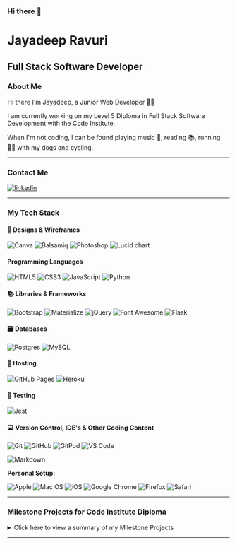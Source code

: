 ### Hi there 👋

<!--

Here are some ideas to get you started:
- 🔭 I’m currently working on ...
- 🌱 I’m currently learning ...
- 👯 I’m looking to collaborate on ...
- 🤔 I’m looking for help with ...
- 💬 Ask me about ...
- 📫 How to reach me: ...
- 😄 Pronouns: ...
- ⚡ Fun fact: ...
-->


# Jayadeep Ravuri
## Full Stack Software Developer

### About Me

Hi there I'm Jayadeep, a Junior Web Developer 👋🏻

I am currently working on my Level 5 Diploma in Full Stack Software Development with the Code Institute.

When I'm not coding, I can be found playing music 🎸, reading 📚, running 🏃‍♂️ with my dogs and cycling.


- - -


### Contact Me

[<img src='https://img.shields.io/badge/LinkedIn-0077B5?style=for-the-badge&logo=linkedin&logoColor=white' alt='linkedin'>](https://www.linkedin.com/in/https://www.linkedin.com/in/jayadeep-ravuri/)



- - -


### My Tech Stack

#### 🎨 Designs & Wireframes

![Canva](https://img.shields.io/badge/Canva-%2300C4CC.svg?&style=for-the-badge&logo=Canva&logoColor=white)
![Balsamiq](https://img.shields.io/badge/Balsamiq%20-%23A60000.svg?&style=for-the-badge&logo=Balsamiq&logoColor=FFFFFF)
![Photoshop](https://img.shields.io/badge/Photoshop-Edit%20Images-green?logo=adobe-photoshop&logoColor=white)
![Lucid chart](https://img.shields.io/badge/Lucidchart-Create%20Diagrams-blue?logo=lucidchart&logoColor=whit)


#### Programming Languages

![HTML5](https://img.shields.io/badge/HTML5-E34F26?style=for-the-badge&logo=html5&logoColor=white)
![CSS3](https://img.shields.io/badge/CSS3-1572B6?style=for-the-badge&logo=css3&logoColor=white)
![JavaScript](https://img.shields.io/badge/JavaScript-323330?style=for-the-badge&logo=javascript&logoColor=F7DF1E)
![Python](https://img.shields.io/badge/python-3670A0?style=for-the-badge&logo=python&logoColor=ffdd54)


#### 📚 Libraries & Frameworks

![Bootstrap](https://img.shields.io/badge/Bootstrap-563D7C?style=for-the-badge&logo=bootstrap&logoColor=white)
![Materialize](https://img.shields.io/badge/Materialize%20-%23EE6E73.svg?&style=for-the-badge&logo=Materialize&logoColor=FFFFFF)
![jQuery](https://img.shields.io/badge/jQuery-0769AD?style=for-the-badge&logo=jquery&logoColor=white)
![Font Awesome](https://img.shields.io/badge/Font%20Awesome%20-%23339AF0.svg?&style=for-the-badge&logo=Font%20Awesome&logoColor=FFFFFF)
![Flask](https://img.shields.io/badge/flask-%23000.svg?style=for-the-badge&logo=flask&logoColor=white)
<!-- ![Django](https://img.shields.io/badge/django-%23092E20.svg?style=for-the-badge&logo=django&logoColor=white) -->


#### 🗃 Databases

![Postgres](https://img.shields.io/badge/postgres-%23316192.svg?style=for-the-badge&logo=postgresql&logoColor=white)
![MySQL](https://img.shields.io/badge/mysql-%2300f.svg?style=for-the-badge&logo=mysql&logoColor=white)


#### 🏡 Hosting

![GitHub Pages](https://img.shields.io/static/v1?style=for-the-badge&message=GitHub+Pages&color=222222&logo=GitHub+Pages&logoColor=FFFFFF&label=)
 ![Heroku](https://img.shields.io/badge/heroku-%23430098.svg?style=for-the-badge&logo=heroku&logoColor=white) 


#### 🧪 Testing

![Jest](https://img.shields.io/badge/-jest-%23C21325?style=for-the-badge&logo=jest&logoColor=white)

#### 💻 Version Control, IDE's & Other Coding Content 

![Git](https://img.shields.io/badge/GIT-E44C30?style=for-the-badge&logo=git&logoColor=white)
![GitHub](https://img.shields.io/badge/GitHub-100000?style=for-the-badge&logo=github&logoColor=white)
![GitPod](https://img.shields.io/badge/Gitpod-000000?style=for-the-badge&logo=gitpod&logoColor=#FFAE33)
![VS Code](https://img.shields.io/badge/Visual_Studio_Code-0078D4?style=for-the-badge&logo=visual%20studio%20code&logoColor=white)


![Markdown](https://img.shields.io/badge/markdown-%23000000.svg?style=for-the-badge&logo=markdown&logoColor=white)

**Personal Setup:** 

![Apple](https://img.shields.io/badge/Apple%20laptop-333333?style=for-the-badge&logo=apple&logoColor=white)
![Mac OS](https://img.shields.io/badge/mac%20os-000000?style=for-the-badge&logo=apple&logoColor=white)
![iOS](https://img.shields.io/badge/iOS-000000?style=for-the-badge&logo=ios&logoColor=white)
![Google Chrome](https://img.shields.io/badge/Google%20Chrome-4285F4?style=for-the-badge&logo=GoogleChrome&logoColor=white)
![Firefox](https://img.shields.io/badge/Firefox_Browser-FF7139?style=for-the-badge&logo=Firefox-Browser&logoColor=white)
![Safari](	https://img.shields.io/badge/Safari-FF1B2D?style=for-the-badge&logo=Safari&logoColor=white)

- - - 


### Milestone Projects for Code Institute Diploma

<!-- **Overall Diploma Grade:** [Distinction](https://www.linkedin.com/in/keracudmore/overlay/education/769538001/multiple-media-viewer/?profileId=ACoAADfAcbgB85Z7ikekUTCZg3iLHHzQUCQYXng&treasuryMediaId=1635520854633) -->

<details>
<summary>Click here to view a summary of my Milestone Projects</summary>

| Milestone No.   | Project | Description | Grade | 
| :-----------: | :-----------: | :-----------: | :-----------: |
| 1 | <p><a href="https://github.com/jayadeepravuri/CHARLOTTE-MAE"><img src="https://github.com/jayadeepravuri/CHARLOTTE-MAE/blob/bb546708c53764b02047459a74669904a38eaa4a/project%20one/assets/images/responsive%20-img.JPG"></a></p><p>Charlotte-Mae</p> | <p>A website created for Charlotte mae's which is a service based business , where, the therapist, charlotte mae provides therapy sessions for people dealing with cycle of trauma, confusing emotions and feelings.. Created using HTML & CSS. 
| 2 | <p><a href="https://github.com/jayadeepravuri/project2"><img src="https://github.com/jayadeepravuri/project2/blob/main/images/mockup.JPG"></a></p><p>Your Swedish Quiz</p> | <p>Swedish Quiz is fun interative quiz game. ! Created with HTML, CSS & JavaScript. 
| 3 | <p><a href="https://github.com/jayadeepravuri/Motorman"><img src="https://github.com/jayadeepravuri/Motorman/blob/main/assets/images/title.JPG"></a></p><p>MotorMan</p> | <p>An Python based command line interface game and the player should guess a letter or a word within 6 tries, in order to win the game.</p> 
| 4 | <p><a href="https://github.com/jayadeepravuri/agape"><img src="https://github.com/jayadeepravuri/agape/blob/main/documentation/readme%20images/am%20i%20responsive.png"></a></p><p>Agape</p> | <p>The platform was built utilizing Django, boasting comprehensive CRUD operations and an intuitive user interface to facilitate volunteering for agape-related tasks.</p> 
</details>

- - -

 

